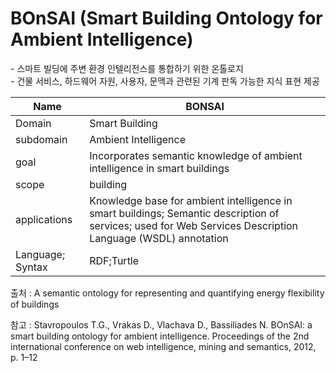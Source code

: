 # BOnSAI (Smart Building Ontology for Ambient Intelligence)

&#45; 스마트 빌딩에 주변 환경 인텔리전스를 통합하기 위한 온톨로지 <br/>
&#45;  건물 서비스, 하드웨어 자원, 사용자, 문맥과 관련된 기계 판독 가능한 지식 표현 제공

| Name             | BONSAI               |
| ---------------- | -------------------- |
| Domain           | Smart Building       |
| subdomain        | Ambient Intelligence | 
| goal             | Incorporates semantic knowledge of ambient intelligence in smart buildings                     |
| scope            | building                     |
| applications     | Knowledge base for ambient intelligence in smart buildings; Semantic description of services; used for Web Services Description Language (WSDL) annotation                     |
| Language; Syntax | RDF;Turtle                     |

출처 :  A semantic ontology for representing and quantifying energy flexibility of buildings

참고 : Stavropoulos T.G., Vrakas D., Vlachava D., Bassiliades N. BOnSAI: a smart building ontology for ambient intelligence. Proceedings of the 2nd international conference on web intelligence, mining and semantics, 2012, p. 1–12